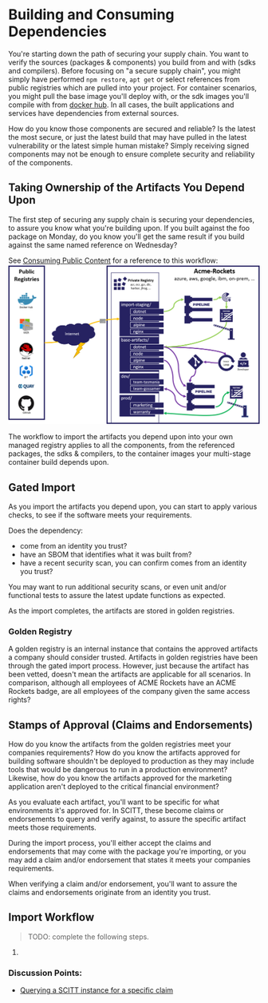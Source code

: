 # Building and Consuming Dependencies

You're starting down the path of securing your supply chain. You want to verify the sources (packages & components) you build from and with (sdks and compilers).
Before focusing on "a secure supply chain", you might simply have performed `npm restore`, `apt get` or select references from public registries which are pulled into your project.
For container scenarios, you might pull the base image you'll deploy with, or the sdk images you'll compile with from [docker hub][docker-hub]. In all cases, the built applications and services have dependencies from external sources.

How do you know those components are secured and reliable?
Is the latest the most secure, or just the latest build that may have pulled in the latest vulnerability or the latest simple human mistake?
Simply receiving signed components may not be enough to ensure complete security and reliability of the components.

## Taking Ownership of the Artifacts You Depend Upon

The first step of securing any supply chain is securing your dependencies, to assure you know what you're building upon. If you built against the foo package on Monday, do you know you'll get the same result if you build against the same named reference on Wednesday?

See [Consuming Public Content](https://opencontainers.org/posts/blog/2020-10-30-consuming-public-content/) for a reference to this workflow:
<img src="./../assets/oci-consuming-public-content.png" alt="Consuming Public Content" style="width:600px;"/>

The workflow to import the artifacts you depend upon into your own managed registry applies to all the components, from the referenced packages, the sdks & compilers, to the container images your multi-stage container build depends upon.

## Gated Import

As you import the artifacts you depend upon, you can start to apply various checks, to see if the software meets your requirements. 

Does the dependency:

- come from an identity you trust?
- have an SBOM that identifies what it was built from?
- have a recent security scan, you can confirm comes from an identity you trust?

You may want to run additional security scans, or even unit and/or functional tests to assure the latest update functions as expected.

As the import completes, the artifacts are stored in golden registries.

### Golden Registry

A golden registry is an internal instance that contains the approved artifacts a company should consider trusted.
Artifacts in golden registries have been through the gated import process.
However, just because the artifact has been vetted, doesn't mean the artifacts are applicable for all scenarios.
In comparison, although all employees of ACME Rockets have an ACME Rockets badge, are all employees of the company given the same access rights?

## Stamps of Approval (Claims and Endorsements)

How do you know the artifacts from the golden registries meet your companies requirements?
How do you know the artifacts approved for building software shouldn't be deployed to production as they may include tools that would be dangerous to run in a production environment?
Likewise, how do you know the artifacts approved for the marketing application aren't deployed to the critical financial environment?

As you evaluate each artifact, you'll want to be specific for what environments it's approved for. In SCITT, these become claims or endorsements to query and verify against, to assure the specific artifact meets those requirements.

During the import process, you'll either accept the claims and endorsements that may come with the package you're importing, or you may add a claim and/or endorsement that states it meets your companies requirements.

When verifying a claim and/or endorsement, you'll want to assure the claims and endorsements originate from an identity you trust.

## Import Workflow

> TODO: complete the following steps.
1. 

### Discussion Points:

- [Querying a SCITT instance for a specific claim](../scitt-components/claim-endorsement-spec.md)


[docker-hub]: http://hub.docker.com/